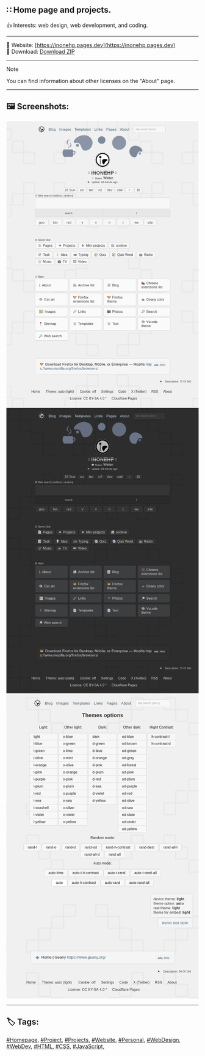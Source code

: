 <!-- Main README.md v.1.0.5 -->
  
##  ∷ Home page and projects. 
 
👍 Interests: web design, web development, and coding.  
  
---
  
🔗 Website: [https://inonehp.pages.dev](https://inonehp.pages.dev)  
💾 Download: [Download ZIP](https://github.com/inonehp/inonehp.pages.dev/archive/refs/heads/main.zip)  
  
---
  
> [!NOTE]
> You can find information about other licenses on the "About" page.
  
---
  
## 🖼️ Screenshots:  

![screenshot light](/img/screenshot.png)
![screenshot dark](/img/screenshot2.png)
![screenshot List of color themes](/img/screenshot3.png)
  
---
  
## 🏷️ Tags:   

[#Homepage](https://github.com/topics/homepage),
[#Project](https://github.com/topics/project),
[#Projects](https://github.com/topics/projects),
[#Website](https://github.com/topics/website),
[#Personal](https://github.com/topics/personal),
[#WebDesign](https://github.com/topics/webdesign),
[#WebDev](https://github.com/topics/webdev),
[#HTML](https://github.com/topics/html),
[#CSS](https://github.com/topics/css),
[#JavaScript](https://github.com/topics/javascript),


